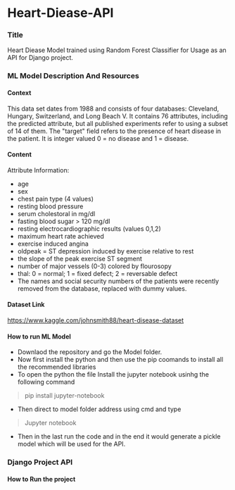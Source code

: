 # Heart-Diease-API
### Title
Heart Diease Model trained using Random Forest Classifier for Usage as an API for Django project.

### ML Model Description And Resources

#### Context
This data set dates from 1988 and consists of four databases: Cleveland, Hungary, Switzerland, and Long Beach V. It contains 76 attributes, including the predicted attribute, but all published experiments refer to using a subset of 14 of them. The "target" field refers to the presence of heart disease in the patient. It is integer valued 0 = no disease and 1 = disease.

#### Content
Attribute Information:
* age
* sex
* chest pain type (4 values)
* resting blood pressure
* serum cholestoral in mg/dl
* fasting blood sugar > 120 mg/dl
* resting electrocardiographic results (values 0,1,2)
* maximum heart rate achieved
* exercise induced angina
* oldpeak = ST depression induced by exercise relative to rest
* the slope of the peak exercise ST segment
* number of major vessels (0-3) colored by flourosopy
* thal: 0 = normal; 1 = fixed defect; 2 = reversable defect
* The names and social security numbers of the patients were recently removed from the database, replaced with dummy values.

#### Dataset Link
https://www.kaggle.com/johnsmith88/heart-disease-dataset

#### How to run ML Model
* Downlaod the repository and go the Model folder.
* Now first install the python and then use the pip coomands to install all the recommended libraries 
* To open the python the file Install the jupyter notebook usinhg the following command
 > pip install jupyter-notebook
* Then direct to model folder address using cmd and type
 > Jupyter notebook
* Then in the last run the code and in the end it would generate a pickle model which will be used for the API.



### Django Project API
#### How to Run the project

